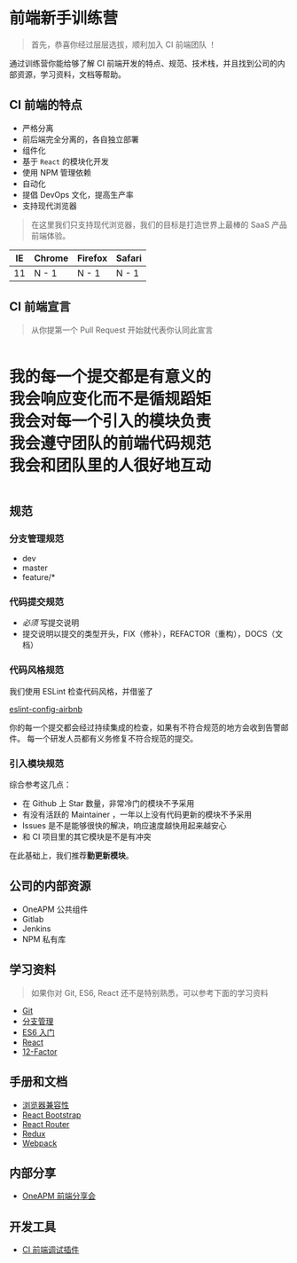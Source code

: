 # 前端新手训练营

> 首先，恭喜你经过层层选拔，顺利加入 CI 前端团队 ！

通过训练营你能给够了解 CI 前端开发的特点、规范、技术栈，并且找到公司的内部资源，学习资料，文档等帮助。

## CI 前端的特点

- 严格分离
 - 前后端完全分离的，各自独立部署
- 组件化
 - 基于 `React` 的模块化开发
 - 使用 NPM 管理依赖
- 自动化
 - 提倡 DevOps 文化，提高生产率
- 支持现代浏览器 

> 在这里我们只支持现代浏览器，我们的目标是打造世界上最棒的 SaaS 产品前端体验。

|     IE       |    Chrome   |   Firefox    |   Safari   |
|--------------|-------------|--------------|------------|
|     11       |    N - 1    |     N - 1    |    N - 1   |

## CI 前端宣言

> 从你提第一个 Pull Request 开始就代表你认同此宣言

<pre><h1>我的每一个提交都是有意义的
我会响应变化而不是循规蹈矩
我会对每一个引入的模块负责
我会遵守团队的前端代码规范
我会和团队里的人很好地互动
</h1></pre>

## 规范

### 分支管理规范

- dev
- master
- feature/*

### 代码提交规范

- *必须* 写提交说明
- 提交说明以提交的类型开头，FIX（修补），REFACTOR（重构），DOCS（文档）

### 代码风格规范

我们使用 ESLint 检查代码风格，并借鉴了

[eslint-config-airbnb](https://www.npmjs.com/package/eslint-config-airbnb)

你的每一个提交都会经过持续集成的检查，如果有不符合规范的地方会收到告警邮件。
每一个研发人员都有义务修复不符合规范的提交。

### 引入模块规范

综合参考这几点：

- 在 Github 上 Star 数量，非常冷门的模块不予采用
- 有没有活跃的 Maintainer ，一年以上没有代码更新的模块不予采用
- Issues 是不是能够很快的解决，响应速度越快用起来越安心
- 和 CI 项目里的其它模块是不是有冲突

在此基础上，我们推荐**勤更新模块**。

## 公司的内部资源

- OneAPM 公共组件
- Gitlab
- Jenkins
- NPM 私有库

## 学习资料

> 如果你对 Git, ES6, React 还不是特别熟悉，可以参考下面的学习资料

- [Git](http://rogerdudler.github.io/git-guide/index.zh.html)
- [分支管理](http://www.ruanyifeng.com/blog/2012/07/git.html)
- [ES6 入门](http://es6.ruanyifeng.com/)
- [React](https://facebook.github.io/react/docs/getting-started.html)
- [12-Factor](https://12factor.net/zh_cn/)

## 手册和文档

- [浏览器兼容性](http://caniuse.com/)
- [React Bootstrap](http://react-bootstrap.github.io/)
- [React Router](https://github.com/reactjs/react-router)
- [Redux](https://github.com/reactjs/redux/tree/master/docs)
- [Webpack](http://webpack.github.io/docs/)

## 内部分享

- [OneAPM 前端分享会](http://wiki.oneapm.me/pages/viewpage.action?pageId=15151040)

## 开发工具

- [CI 前端调试插件](https://chrome.google.com/webstore/detail/cloudinsight-dev/bglckjbhffgndhlgbkbhhblpnhfapjpl)
